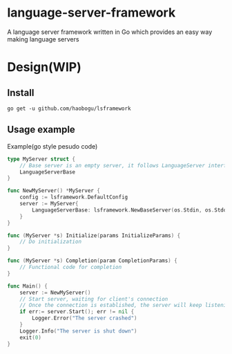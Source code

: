 # language-server-framework
A language server framework written in Go which provides an easy way making language servers

# Design(WIP)
## Install
```shell
go get -u github.com/haobogu/lsframework
```
## Usage example
Example(go style pesudo code)
```go
type MyServer struct {
    // Base server is an empty server, it follows LanguageServer interface
    LanguageServerBase
}

func NewMyServer() *MyServer {
    config := lsframework.DefaultConfig
    server := MyServer{
        LanguageServerBase: lsframework.NewBaseServer(os.Stdin, os.Stdout, config)
    }
}

func (MyServer *s) Initialize(params InitializeParams) {
    // Do initialization
}

func (MyServer *s) Completion(param CompletionParams) {
    // Functional code for completion
}

func Main() {
    server := NewMyServer()
    // Start server, waiting for client's connection
    // Once the connection is established, the server will keep listening the requests and notifications
    if err:= server.Start(); err != nil {
        Logger.Error("The server crashed")
    }
    Logger.Info("The server is shut down")
    exit(0)
}

```
